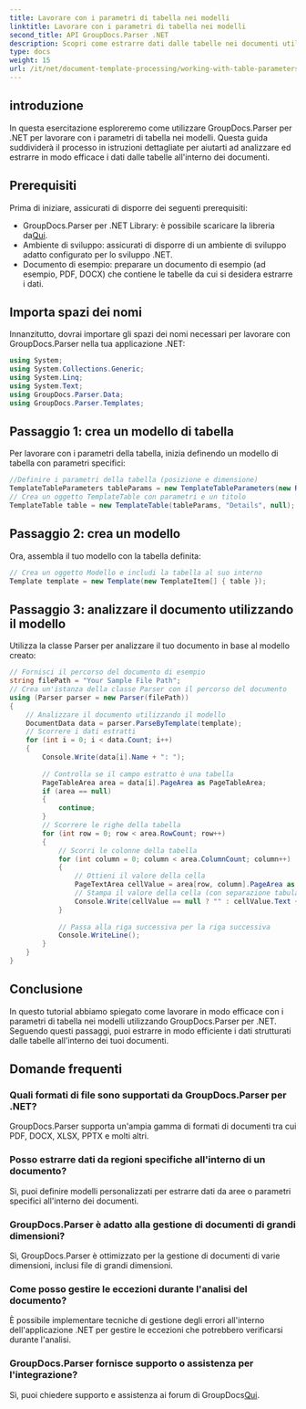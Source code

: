 ```yaml
---
title: Lavorare con i parametri di tabella nei modelli
linktitle: Lavorare con i parametri di tabella nei modelli
second_title: API GroupDocs.Parser .NET
description: Scopri come estrarre dati dalle tabelle nei documenti utilizzando GroupDocs.Parser per .NET. Guida passo passo per l'utilizzo dei parametri della tabella.
type: docs
weight: 15
url: /it/net/document-template-processing/working-with-table-parameters-in-templates/
---
```

## introduzione
In questa esercitazione esploreremo come utilizzare GroupDocs.Parser per .NET per lavorare con i parametri di tabella nei modelli. Questa guida suddividerà il processo in istruzioni dettagliate per aiutarti ad analizzare ed estrarre in modo efficace i dati dalle tabelle all'interno dei documenti.
## Prerequisiti
Prima di iniziare, assicurati di disporre dei seguenti prerequisiti:
-  GroupDocs.Parser per .NET Library: è possibile scaricare la libreria da[Qui](https://releases.groupdocs.com/parser/net/).
- Ambiente di sviluppo: assicurati di disporre di un ambiente di sviluppo adatto configurato per lo sviluppo .NET.
- Documento di esempio: preparare un documento di esempio (ad esempio, PDF, DOCX) che contiene le tabelle da cui si desidera estrarre i dati.

## Importa spazi dei nomi
Innanzitutto, dovrai importare gli spazi dei nomi necessari per lavorare con GroupDocs.Parser nella tua applicazione .NET:
```csharp
using System;
using System.Collections.Generic;
using System.Linq;
using System.Text;
using GroupDocs.Parser.Data;
using GroupDocs.Parser.Templates;
```
## Passaggio 1: crea un modello di tabella
Per lavorare con i parametri della tabella, inizia definendo un modello di tabella con parametri specifici:
```csharp
//Definire i parametri della tabella (posizione e dimensione)
TemplateTableParameters tableParams = new TemplateTableParameters(new Rectangle(new Point(35, 320), new Size(530, 55)), null);
// Crea un oggetto TemplateTable con parametri e un titolo
TemplateTable table = new TemplateTable(tableParams, "Details", null);
```
## Passaggio 2: crea un modello
Ora, assembla il tuo modello con la tabella definita:
```csharp
// Crea un oggetto Modello e includi la tabella al suo interno
Template template = new Template(new TemplateItem[] { table });
```
## Passaggio 3: analizzare il documento utilizzando il modello
Utilizza la classe Parser per analizzare il tuo documento in base al modello creato:
```csharp
// Fornisci il percorso del documento di esempio
string filePath = "Your Sample File Path";
// Crea un'istanza della classe Parser con il percorso del documento
using (Parser parser = new Parser(filePath))
{
    // Analizzare il documento utilizzando il modello
    DocumentData data = parser.ParseByTemplate(template);
    // Scorrere i dati estratti
    for (int i = 0; i < data.Count; i++)
    {
        Console.Write(data[i].Name + ": ");
        
        // Controlla se il campo estratto è una tabella
        PageTableArea area = data[i].PageArea as PageTableArea;
        if (area == null)
        {
            continue;
        }
        // Scorrere le righe della tabella
        for (int row = 0; row < area.RowCount; row++)
        {
            // Scorri le colonne della tabella
            for (int column = 0; column < area.ColumnCount; column++)
            {
                // Ottieni il valore della cella
                PageTextArea cellValue = area[row, column].PageArea as PageTextArea;
                // Stampa il valore della cella (con separazione tabulazioni)
                Console.Write(cellValue == null ? "" : cellValue.Text + "\t");
            }
            
            // Passa alla riga successiva per la riga successiva
            Console.WriteLine();
        }
    }
}
```

## Conclusione
In questo tutorial abbiamo spiegato come lavorare in modo efficace con i parametri di tabella nei modelli utilizzando GroupDocs.Parser per .NET. Seguendo questi passaggi, puoi estrarre in modo efficiente i dati strutturati dalle tabelle all'interno dei tuoi documenti.

## Domande frequenti
### Quali formati di file sono supportati da GroupDocs.Parser per .NET?
GroupDocs.Parser supporta un'ampia gamma di formati di documenti tra cui PDF, DOCX, XLSX, PPTX e molti altri.
### Posso estrarre dati da regioni specifiche all'interno di un documento?
Sì, puoi definire modelli personalizzati per estrarre dati da aree o parametri specifici all'interno dei documenti.
### GroupDocs.Parser è adatto alla gestione di documenti di grandi dimensioni?
Sì, GroupDocs.Parser è ottimizzato per la gestione di documenti di varie dimensioni, inclusi file di grandi dimensioni.
### Come posso gestire le eccezioni durante l'analisi del documento?
È possibile implementare tecniche di gestione degli errori all'interno dell'applicazione .NET per gestire le eccezioni che potrebbero verificarsi durante l'analisi.
### GroupDocs.Parser fornisce supporto o assistenza per l'integrazione?
 Sì, puoi chiedere supporto e assistenza ai forum di GroupDocs[Qui](https://forum.groupdocs.com/c/parser/17).